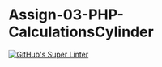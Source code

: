 # Assign-03-PHP-CalculationsCylinder
[![GitHub's Super Linter](https://github.com/ICS20-Programming-NoahS/Assign-03-PHP-CalculationsCylinder/workflows/GitHub's%20Super%20Linter/badge.svg)](https://github.com/ICS20-Programming-NoahS/Assign-03-PHP-CalculationsCylinder/actions)